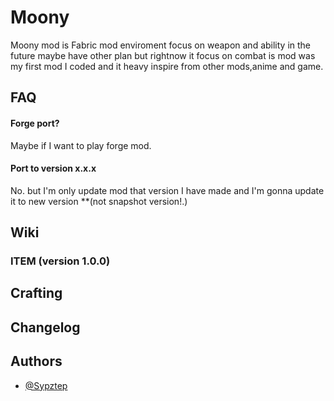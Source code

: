 
# Moony

Moony mod is Fabric mod enviroment focus on weapon and ability in the future maybe have other plan but rightnow it focus on combat
is mod was my first mod I coded and it heavy inspire from other mods,anime and game.


## FAQ

#### Forge port?

Maybe if I want to play forge mod.

#### Port to version x.x.x

No. but I'm only update mod that version I have made and I'm gonna update it to new version **(not snapshot version!.)


## Wiki
### ITEM (version 1.0.0)

## Crafting
## Changelog
## Authors

- [@Sypztep](https://github.com/MrSypz)

